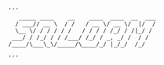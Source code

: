 	'''
	   _____ ____    __    ____  ____  __  ___
	  / ___// __ \  / /   / __ \/ __ \/  |/  /
	  \__ \/ / / / / /   / / / / /_/ / /|_/ / 
	 ___/ / /_/ / / /___/ /_/ / _, _/ /  / /  
	/____/\___\_\/_____/\____/_/ |_/_/  /_/   
	                                          
	'''